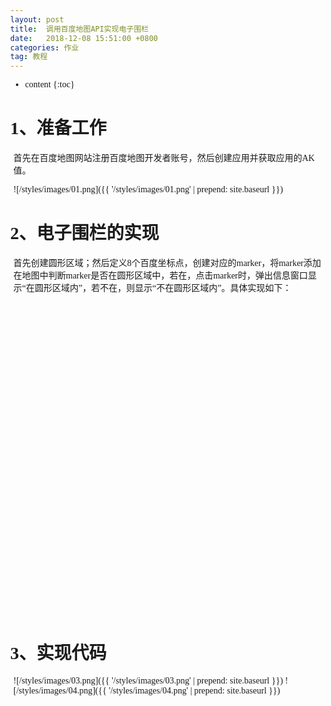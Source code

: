 ```yaml
---
layout: post
title:  调用百度地图API实现电子围栏
date:   2018-12-08 15:51:00 +0800
categories: 作业
tag: 教程
---
```


* content
{:toc}


# 1、准备工作			

首先在百度地图网站注册百度地图开发者账号，然后创建应用并获取应用的AK值。

![/styles/images/01.png]({{ '/styles/images/01.png' | prepend: site.baseurl  }})


# 2、电子围栏的实现		
首先创建圆形区域；然后定义8个百度坐标点，创建对应的marker，将marker添加在地图中判断marker是否在圆形区域中，若在，点击marker时，弹出信息窗口显示“在圆形区域内”，若不在，则显示“不在圆形区域内”。具体实现如下：

<!DOCTYPE html>
<html>
<head>
	<meta http-equiv="Content-Type" content="text/html; charset=gb2312" />
	<meta name="viewport" content="initial-scale=1.0, user-scalable=no" />
	<style type="text/css">
		body, html {width: 100%;height: 100%;margin:0;font-family:"微软雅黑";}
		#allmap{width:100%;height:500px;}
		p{margin-left:5px; font-size:14px;}
	</style>
	<script type="text/javascript" src="http://api.map.baidu.com/api?v=2.0&ak=gNA0Loz4iFGwRxSFDy67E1B5Biy4vyfy"></script>
	<script type="text/javascript" src="http://api.map.baidu.com/library/GeoUtils/1.2/src/GeoUtils_min.js"></script>
<title>圆形区域判断</title>
</head>
<body>
	<div id="allmap"></div>
</body>
</html>
<script type="text/javascript">
// 创建Map
var map = new BMap.Map("allmap");    
//创建一个圆
var circle = new BMap.Circle(new BMap.Point(108.966956, 34.231598),1000,{fillColor:"white", strokeWeight: 3 ,fillOpacity: 0.5, strokeOpacity: 0.5});
  var point2s = [  
new BMap.Point(108.9676,34.211),        
       new BMap.Point(108.9665,34.231), 
       new BMap.Point(108.9681,34.233),  
       new BMap.Point(108.9695,34.229),  
       new BMap.Point(108.9731,34.240),  
       new BMap.Point(108.9712,34.250),  
       new BMap.Point(108.9660,34.230),  
       new BMap.Point(108.9676,34.232),
       ];
function addMarker(points){
     for(var i=0, pointsLen = points.length; i<pointsLen; i++) {
          var marker = new BMap.Marker(points[i]);
          map.addOverlay(marker);
          marker.setAnimation(BMAP_ANIMATION_BOUNCE);  //增加点的弹跳动画
     //添加监听事件
         (function() {
              var thePoint = points[i];
              marker.addEventListener("click",
              function() {
              showInfo(this,thePoint);
              });
              })();  
            }
         }
function showInfo(thismarker,point) {
if(BMapLib.GeoUtils.isPointInCircle(point,circle)){
       var infoWindow = new BMap.InfoWindow("在圆形区域内");
       thismarker.openInfoWindow(infoWindow); //图片加载完后重绘infoWindow
       }else
      {
       var infoWindow = new BMap.InfoWindow("不在圆形区域内");
       thismarker.openInfoWindow(infoWindow); //图片加载完后重绘infoWindow
      }
      }
	function initialize() {  
    alert("点击标注点可以显示是否在区域内"); 
map.addControl(new BMap.NavigationControl());               // 添加平移缩放控件  
map.addControl(new BMap.ScaleControl());                    // 添加比例尺控件  
map.addControl(new BMap.OverviewMapControl());              //添加缩略地图控件  
map.enableScrollWheelZoom();                            //启用滚轮放大缩小  
map.addControl(new BMap.MapTypeControl());          //添加地图类型控件  
var point = new BMap.Point(108.966956, 34.231598);    // 创建点坐标  
map.centerAndZoom(point,15);                // 初始化地图,设置中心点坐标和地图级别。  
addMarker(point2s); 
map.addOverlay(circle);
}
initialize();
</script>

# 3、实现代码

![/styles/images/03.png]({{ '/styles/images/03.png' | prepend: site.baseurl  }})
![/styles/images/04.png]({{ '/styles/images/04.png' | prepend: site.baseurl  }})
